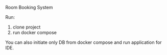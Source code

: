 Room Booking System

Run:

1. clone project
2. run docker compose

You can also initiate only DB from docker compose and run application for IDE.